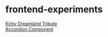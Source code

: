 # frontend-experiments
<a href="https://alswang18.github.io/frontend-experiments/Dreamland/index.html" target="_blank">Kirby Dreamland Tribute</a>
<br>
<a href="https://alswang18.github.io/frontend-experiments/CoolComponents/SocialMediaAccordion/index.html" target="_blank">Accordion Component</a>
